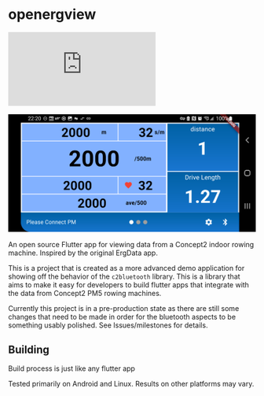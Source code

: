 # openergview

[![Matrix](https://img.shields.io/matrix/openrowing:matrix.org?label=openrowing%20matrix%20space)](https://matrix.to/#/#openrowing:matrix.org)

![A screenshot of a work-in-progress version of the app](demo.png)

An open source Flutter app for viewing data from a Concept2 indoor rowing machine. Inspired by the original ErgData app.

This is a project that is created as a more advanced demo application for showing off the behavior of the `c2bluetooth` library. This is a library that aims to make it easy for developers to build flutter apps that integrate with the data from Concept2 PM5 rowing machines.


Currently this project is in a pre-production state as there are still some changes that need to be made in order for the bluetooth aspects to be something usably polished. See Issues/milestones for details. 

## Building
Build process is just like any flutter app

Tested primarily on Android and Linux. Results on other platforms may vary.